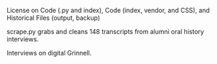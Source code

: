 License on Code (.py and index), Code (index, vendor, and CSS), and Historical Files (output, backup)

scrape.py grabs and cleans 148 transcripts from alumni oral history interviews.

Interviews on digital Grinnell.
